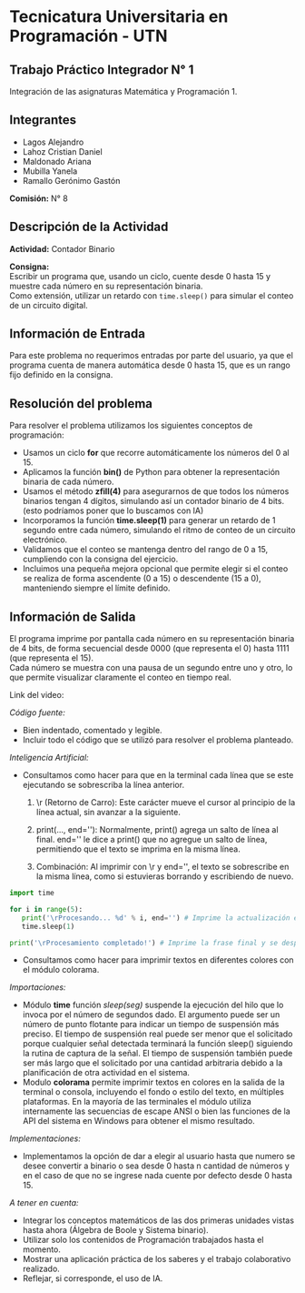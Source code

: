 # Tecnicatura Universitaria en Programación - UTN

## Trabajo Práctico Integrador N° 1

Integración de las asignaturas Matemática y Programación 1. 

## Integrantes

- Lagos Alejandro  
- Lahoz Cristian Daniel  
- Maldonado Ariana  
- Mubilla Yanela  
- Ramallo Gerónimo Gastón
  
**Comisión:** N° 8

## Descripción de la Actividad 

**Actividad:** Contador Binario

**Consigna:**  
Escribir un programa que, usando un ciclo, cuente desde 0 hasta 15 y muestre cada número en su representación binaria.  
Como extensión, utilizar un retardo con `time.sleep()` para simular el conteo de un circuito digital.

## Información de Entrada

Para este problema no requerimos entradas por parte del usuario, ya que el programa cuenta de manera automática desde 0 hasta 15, que es un rango fijo definido en la consigna.

## Resolución del problema

Para resolver el problema utilizamos los siguientes conceptos de programación:

- Usamos un ciclo **for** que recorre automáticamente los números del 0 al 15.
- Aplicamos la función **bin()** de Python para obtener la representación binaria de cada número.
- Usamos el método **zfill(4)** para asegurarnos de que todos los números binarios tengan 4 dígitos, simulando así un contador binario de 4 bits. (esto podríamos poner que lo buscamos con IA)
- Incorporamos la función **time.sleep(1)** para generar un retardo de 1 segundo entre cada número, simulando el ritmo de conteo de un circuito electrónico.
- Validamos que el conteo se mantenga dentro del rango de 0 a 15, cumpliendo con la consigna del ejercicio.
- Incluimos una pequeña mejora opcional que permite elegir si el conteo se realiza de forma ascendente (0 a 15) o descendente (15 a 0), manteniendo siempre el límite definido.

## Información de Salida

El programa imprime por pantalla cada número en su representación binaria de 4 bits, de forma secuencial desde 0000 (que representa el 0) hasta 1111 (que representa el 15).  
Cada número se muestra con una pausa de un segundo entre uno y otro, lo que permite visualizar claramente el conteo en tiempo real.

Link del video:

_Código fuente:_

- Bien indentado, comentado y legible.
- Incluir todo el código que se utilizó para resolver el problema planteado.

_Inteligencia Artificial:_

- Consultamos como hacer para que en la terminal cada línea que se este ejecutando se sobrescriba la línea anterior.

  1. \r (Retorno de Carro):
     Este carácter mueve el cursor al principio de la línea actual, sin avanzar a la siguiente.

  2. print(..., end=''):
     Normalmente, print() agrega un salto de línea al final. end='' le dice a print() que no agregue un salto de línea, permitiendo que el texto se imprima en la misma línea.

  3. Combinación:
     Al imprimir con \r y end='', el texto se sobrescribe en la misma línea, como si estuvieras borrando y escribiendo de nuevo.

```python
import time

for i in range(5):
   print('\rProcesando... %d' % i, end='') # Imprime la actualización en la misma línea
   time.sleep(1)

print('\rProcesamiento completado!') # Imprime la frase final y se desplaza al final de la línea
```

- Consultamos como hacer para imprimir textos en diferentes colores con el módulo colorama.

_Importaciones:_

- Módulo **time** función _sleep(seg)_ suspende la ejecución del hilo que lo invoca por el número de segundos dado. El argumento puede ser un número de punto flotante para indicar un tiempo de suspensión más preciso. El tiempo de suspensión real puede ser menor que el solicitado porque cualquier señal detectada terminará la función sleep() siguiendo la rutina de captura de la señal. El tiempo de suspensión también puede ser más largo que el solicitado por una cantidad arbitraria debido a la planificación de otra actividad en el sistema.
- Modulo **colorama** permite imprimir textos en colores en la salida de la terminal o consola, incluyendo el fondo o estilo del texto, en múltiples plataformas. En la mayoría de las terminales el módulo utiliza internamente las secuencias de escape ANSI o bien las funciones de la API del sistema en Windows para obtener el mismo resultado.

_Implementaciones:_

- Implementamos la opción de dar a elegir al usuario hasta que numero se desee convertir a binario o sea desde 0 hasta n cantidad de números y en el caso de que no se ingrese nada cuente por defecto desde 0 hasta 15.

_A tener en cuenta:_

- Integrar los conceptos matemáticos de las dos primeras unidades vistas hasta ahora (Álgebra de Boole y Sistema binario).
- Utilizar solo los contenidos de Programación trabajados hasta el momento.
- Mostrar una aplicación práctica de los saberes y el trabajo colaborativo realizado.
- Reflejar, si corresponde, el uso de IA.
